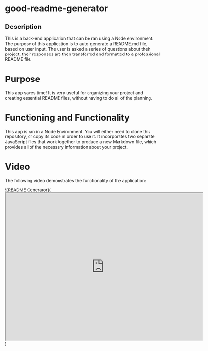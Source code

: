 # good-readme-generator

## Description
This is a back-end application that can be ran using a Node environment. The purpose of this application is to auto-generate a README.md file, based on user input. The user is asked a series of questions about their project; their responses are then transferred and formatted to a professional README file.

# Purpose

This app saves time! It is very useful for organizing your project and creating essential README files, without having to do all of the planning.

# Functioning and Functionality

This app is ran in a Node Environment. You will either need to clone this repository, or copy its code in order to use it. It incorporates two separate JavaScript files that work together to produce a new Markdown file, which provides all of the necessary information about your project.


# Video

The following video demonstrates the functionality of the application:

![README Generator](<iframe src="https://drive.google.com/file/d/1nFrhhoPdr3iy7-yeZU3NiAXufDaBirLa/preview" width="640" height="480"></iframe>)